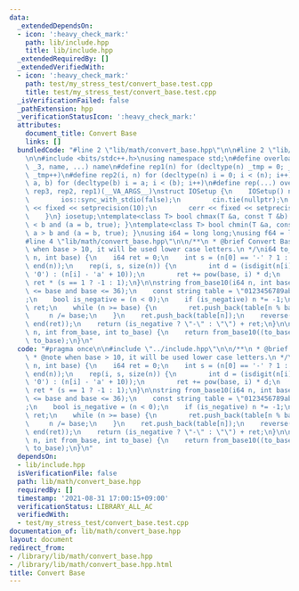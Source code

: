 ```yaml
---
data:
  _extendedDependsOn:
  - icon: ':heavy_check_mark:'
    path: lib/include.hpp
    title: lib/include.hpp
  _extendedRequiredBy: []
  _extendedVerifiedWith:
  - icon: ':heavy_check_mark:'
    path: test/my_stress_test/convert_base.test.cpp
    title: test/my_stress_test/convert_base.test.cpp
  _isVerificationFailed: false
  _pathExtension: hpp
  _verificationStatusIcon: ':heavy_check_mark:'
  attributes:
    document_title: Convert Base
    links: []
  bundledCode: "#line 2 \"lib/math/convert_base.hpp\"\n\n#line 2 \"lib/include.hpp\"\
    \n\n#include <bits/stdc++.h>\nusing namespace std;\n#define overload3(_1, _2,\
    \ _3, name, ...) name\n#define rep1(n) for (decltype(n) _tmp = 0; _tmp < (n);\
    \ _tmp++)\n#define rep2(i, n) for (decltype(n) i = 0; i < (n); i++)\n#define rep3(i,\
    \ a, b) for (decltype(b) i = a; i < (b); i++)\n#define rep(...) overload3(__VA_ARGS__,\
    \ rep3, rep2, rep1)(__VA_ARGS__)\nstruct IOSetup {\n    IOSetup() noexcept {\n\
    \        ios::sync_with_stdio(false);\n        cin.tie(nullptr);\n        cout\
    \ << fixed << setprecision(10);\n        cerr << fixed << setprecision(10);\n\
    \    }\n} iosetup;\ntemplate<class T> bool chmax(T &a, const T &b) { return a\
    \ < b and (a = b, true); }\ntemplate<class T> bool chmin(T &a, const T &b) { return\
    \ a > b and (a = b, true); }\nusing i64 = long long;\nusing f64 = long double;\n\
    #line 4 \"lib/math/convert_base.hpp\"\n\n/**\n * @brief Convert Base\n * @note\
    \ when base > 10, it will be used lower case letters.\n */\ni64 to_base10(string\
    \ n, int base) {\n    i64 ret = 0;\n    int s = (n[0] == '-' ? 1 : 0);\n    reverse(begin(n),\
    \ end(n));\n    rep(i, s, size(n)) {\n        int d = (isdigit(n[i]) ? (n[i] -\
    \ '0') : (n[i] - 'a' + 10));\n        ret += pow(base, i) * d;\n    }\n    return\
    \ ret * (s == 1 ? -1 : 1);\n}\n\nstring from_base10(i64 n, int base) {\n    assert(2\
    \ <= base and base <= 36);\n    const string table = \"0123456789abcdefghijklmnopqrstuvwxyz\"\
    ;\n    bool is_negative = (n < 0);\n    if (is_negative) n *= -1;\n    string\
    \ ret;\n    while (n >= base) {\n        ret.push_back(table[n % base]);\n   \
    \     n /= base;\n    }\n    ret.push_back(table[n]);\n    reverse(begin(ret),\
    \ end(ret));\n    return (is_negative ? \"-\" : \"\") + ret;\n}\n\nstring convert_base(string\
    \ n, int from_base, int to_base) {\n    return from_base10((to_base10(n, from_base)),\
    \ to_base);\n}\n"
  code: "#pragma once\n\n#include \"../include.hpp\"\n\n/**\n * @brief Convert Base\n\
    \ * @note when base > 10, it will be used lower case letters.\n */\ni64 to_base10(string\
    \ n, int base) {\n    i64 ret = 0;\n    int s = (n[0] == '-' ? 1 : 0);\n    reverse(begin(n),\
    \ end(n));\n    rep(i, s, size(n)) {\n        int d = (isdigit(n[i]) ? (n[i] -\
    \ '0') : (n[i] - 'a' + 10));\n        ret += pow(base, i) * d;\n    }\n    return\
    \ ret * (s == 1 ? -1 : 1);\n}\n\nstring from_base10(i64 n, int base) {\n    assert(2\
    \ <= base and base <= 36);\n    const string table = \"0123456789abcdefghijklmnopqrstuvwxyz\"\
    ;\n    bool is_negative = (n < 0);\n    if (is_negative) n *= -1;\n    string\
    \ ret;\n    while (n >= base) {\n        ret.push_back(table[n % base]);\n   \
    \     n /= base;\n    }\n    ret.push_back(table[n]);\n    reverse(begin(ret),\
    \ end(ret));\n    return (is_negative ? \"-\" : \"\") + ret;\n}\n\nstring convert_base(string\
    \ n, int from_base, int to_base) {\n    return from_base10((to_base10(n, from_base)),\
    \ to_base);\n}\n"
  dependsOn:
  - lib/include.hpp
  isVerificationFile: false
  path: lib/math/convert_base.hpp
  requiredBy: []
  timestamp: '2021-08-31 17:00:15+09:00'
  verificationStatus: LIBRARY_ALL_AC
  verifiedWith:
  - test/my_stress_test/convert_base.test.cpp
documentation_of: lib/math/convert_base.hpp
layout: document
redirect_from:
- /library/lib/math/convert_base.hpp
- /library/lib/math/convert_base.hpp.html
title: Convert Base
---
```

